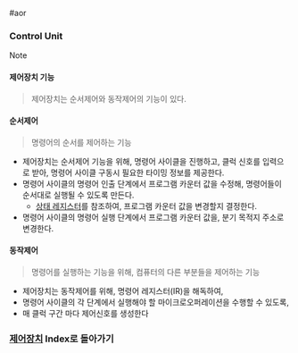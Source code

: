 #aor 
### Control Unit
>[!note]
>#### 제어장치 기능
>
>>제어장치는 순서제어와 동작제어의 기능이 있다.
#### 순서제어
>명령어의 순서를 제어하는 기능

 - 제어장치는 순서제어 기능을 위해, 명령어 사이클을 진행하고, 클럭 신호를 입력으로 받아, 명령어 사이클 구동시 필요한 타이밍 정보를 제공한다.
 - 명령어 사이클의 명령어 인출 단계에서 프로그램 카운터 값을 수정해, 명령어들이 순서대로 실행될 수 있도록 만든다.
	 - [상태 레지스터](../상태%20레지스터.md)를 참조하여, 프로그램 카운터 값을 변경할지 결정한다.
 - 명령어 사이클의 명령어 실행 단계에서 프로그램 카운터 값을, 분기 목적지 주소로 변경한다.
#### 동작제어
>명령어를 실행하는 기능을 위해, 컴퓨터의 다른 부분들을 제어하는 기능

 - 제어장치는 동작제어를 위해, 명령어 레지스터(IR)을 해독하여, 
 - 명령어 사이클의 각 단계에서 실행해야 할 마이크로오퍼레이션을 수행할 수 있도록, 
 - 매 클럭 구간 마다 제어신호를 생성한다
### [제어장치](제어장치.md) Index로 돌아가기